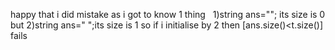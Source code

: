 happy that i did mistake as i got to know 1 thing
​
​
1)string ans=""; its size is 0
but
2)string ans=" ";its size is 1
so if i initialise by 2 then [ans.size()<t.size()]  fails